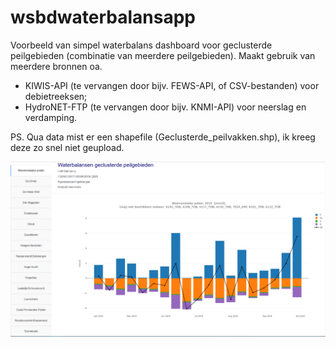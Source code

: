 # wsbdwaterbalansapp

Voorbeeld van simpel waterbalans dashboard voor geclusterde peilgebieden (combinatie van meerdere peilgebieden). Maakt gebruik van meerdere bronnen oa.
- KIWIS-API (te vervangen door bijv. FEWS-API, of CSV-bestanden) voor debietreeksen; 
- HydroNET-FTP (te vervangen door bijv. KNMI-API) voor neerslag en verdamping.

PS.
Qua data mist er een shapefile (Geclusterde_peilvakken.shp), ik kreeg deze zo snel niet geupload.

![dashboard](https://github.com/thomas-wsbd/wsbdwaterbalansapp/blob/master/img/dashboard.PNG)
